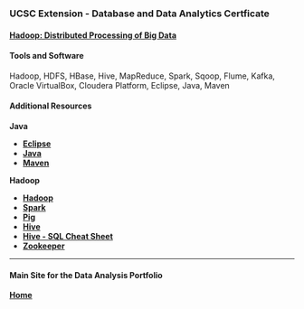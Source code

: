 ### UCSC Extension - Database and Data Analytics Certficate

#### [Hadoop: Distributed Processing of Big Data](https://dduril.github.io/ucscx-data-analytics/hadoop/)



#### Tools and Software

Hadoop, HDFS, HBase, Hive, MapReduce, Spark, Sqoop, Flume, Kafka, Oracle VirtualBox, Cloudera Platform, Eclipse, Java, Maven

#### Additional Resources

**Java**

- **<a href="https://www.eclipse.org">Eclipse</a>**
- **<a href="http://www.oracle.com/technetwork/java/index.html">Java</a>**
- **<a href="https://maven.apache.org/">Maven</a>**

**Hadoop**
- **<a href="http://hadoop.apache.org/">Hadoop</a>**
- **<a href="http://spark.apache.org/">Spark</a>**
- **<a href="https://pig.apache.org/">Pig</a>**
- **<a href="https://hive.apache.org/">Hive</a>**
- **<a href="http://hortonworks.com/blog/hive-cheat-sheet-for-sql-users/">Hive - SQL Cheat Sheet</a>**
- **<a href="https://zookeeper.apache.org/">Zookeeper</a>**

---

#### Main Site for the Data Analysis Portfolio

**[Home](https://dduril.github.io/ucscx-data-analytics/)**